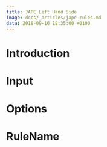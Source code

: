 ```yaml
---
title: JAPE Left Hand Side
image: docs/_articles/jape-rules.md
data: 2018-09-16 18:35:00 +0100
---
```


# Introduction

# Input
# Options
# RuleName
